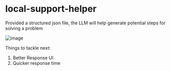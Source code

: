 # local-support-helper
Provided a structured json file, the LLM will help generate potential steps for solving a problem

![image](https://github.com/user-attachments/assets/ec131a20-dabd-4f39-a1b3-d4dbd6b4a0e5)

Things to tackle next:
1. Better Response UI
2. Quicker response time
